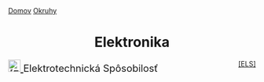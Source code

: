<div align="center">
<div align="left">
    <a href="/README.md">Domov</a>
    <a href="../OKRUHY.md#Elektrotechnické-predmety">Okruhy</a>
</div>

# Elektronika

<div style="display: flex; justify-content: space-between;">
    <span style="font-size: 20px;">
        <a href= "/TCOZ/ELK/ELS/ELEKTOTECHICKA_SPOSOBILOST.md">
            <img src="https://www.svgrepo.com/show/509554/caution-electricity.svg" width="25" alt="[ELS]">
        </a>
        Elektrotechnická Spôsobilosť
    </span>
    <span><a href= "/TCOZ/ELK/ELS/ELEKTOTECHICKA_SPOSOBILOST.md">[ELS]</a></span>
</div>

</div>
